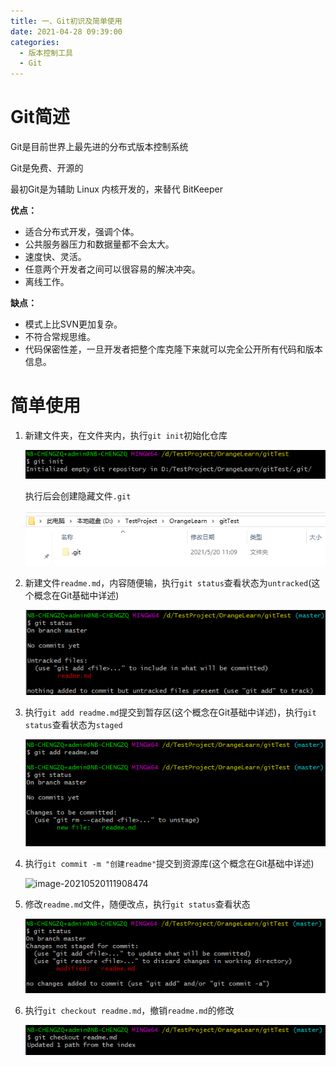 ```yaml
---
title: 一、Git初识及简单使用
date: 2021-04-28 09:39:00
categories:
  - 版本控制工具
  - Git
---
```


# Git简述

Git是目前世界上最先进的分布式版本控制系统

Git是免费、开源的

最初Git是为辅助 Linux 内核开发的，来替代 BitKeeper

**优点：**

- 适合分布式开发，强调个体。
- 公共服务器压力和数据量都不会太大。
- 速度快、灵活。
- 任意两个开发者之间可以很容易的解决冲突。
- 离线工作。

**缺点：**

- 模式上比SVN更加复杂。
- 不符合常规思维。
- 代码保密性差，一旦开发者把整个库克隆下来就可以完全公开所有代码和版本信息。

# 简单使用

1. 新建文件夹，在文件夹内，执行`git init`初始化仓库

   ![image-20210520111007057]( 一、Git初识及简单使用/image-20210520111007057.png)

   执行后会创建隐藏文件`.git`

   ![image-20210520111103760]( 一、Git初识及简单使用/image-20210520111103760.png)

2. 新建文件`readme.md`，内容随便输，执行`git status`查看状态为`untracked`(这个概念在Git基础中详述)

   ![image-20210520111435054]( 一、Git初识及简单使用/image-20210520111435054.png)

3. 执行`git add readme.md`提交到暂存区(这个概念在Git基础中详述)，执行`git status`查看状态为`staged`

   ![image-20210520111616020]( 一、Git初识及简单使用/image-20210520111616020.png)

4. 执行`git commit -m "创建readme"`提交到资源库(这个概念在Git基础中详述)

   ![image-20210520111908474](一、Git概述及基础/image-20210520111908474.png)

5. 修改`readme.md`文件，随便改点，执行`git status`查看状态

   ![image-20210520112045776]( 一、Git初识及简单使用/image-20210520112045776.png)

6. 执行`git checkout readme.md`，撤销`readme.md`的修改

   ![image-20210520112257870]( 一、Git初识及简单使用/image-20210520112257870.png)